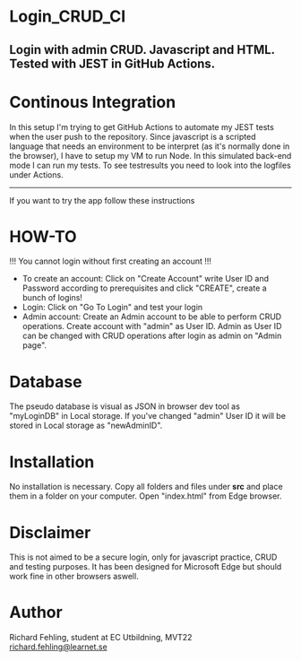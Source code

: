 # Login_CRUD_CI
## Login with admin CRUD. Javascript and HTML. Tested with JEST in GitHub Actions.

# Continous Integration
In this setup I'm trying to get GitHub Actions to automate my JEST tests
when the user push to the repository. Since javascript is a scripted language
that needs an environment to be interpret (as it's normally done in the browser),
I have to setup my VM to run Node. In this simulated back-end mode I can run my tests.
To see testresults you need to look into the logfiles under Actions.

-------------------------------------------------------------------------------------
If you want to try the app follow these instructions
# HOW-TO
!!! You cannot login without first creating an account !!!
- To create an account:
Click on "Create Account"
write User ID and Password according to prerequisites and click "CREATE",
create a bunch of logins!
- Login:
Click on "Go To Login" and test your login
- Admin account:
Create an Admin account to be able to perform CRUD operations.
Create account with "admin" as User ID. Admin as User ID can be
changed with CRUD operations after login as admin on "Admin page".

# Database
The pseudo database is visual as JSON in browser dev tool as "myLoginDB" in
Local storage. If you've changed "admin" User ID it will be stored
in Local storage as "newAdminID".

# Installation
No installation is necessary. Copy all folders and files under **src**
and place them in a folder on your computer. Open "index.html" from Edge
browser.

# Disclaimer
This is not aimed to be a secure login, only for javascript practice, CRUD
and testing purposes. It has been designed for Microsoft Edge but should work
fine in other browsers aswell.

# Author
Richard Fehling, student at EC Utbildning, MVT22<br/>
richard.fehling@learnet.se